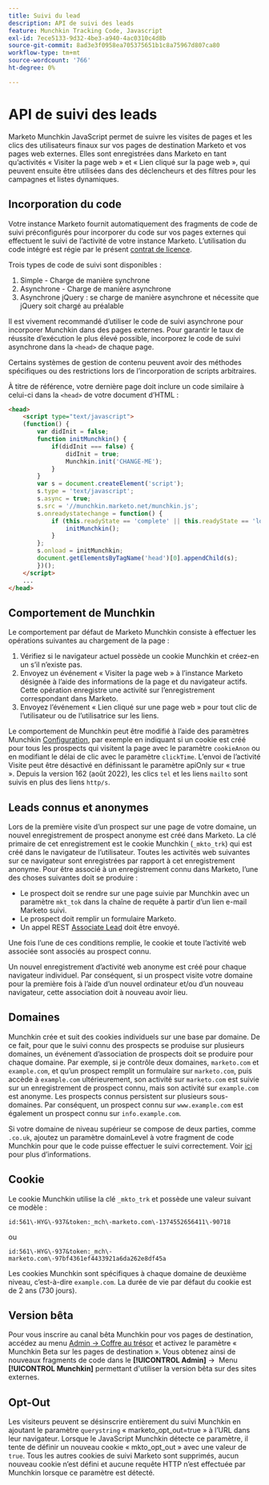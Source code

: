 ```yaml
---
title: Suivi du lead
description: API de suivi des leads
feature: Munchkin Tracking Code, Javascript
exl-id: 7ece5133-9d32-4be3-a940-4ac0310c4d8b
source-git-commit: 8ad3e3f0958ea705375651b1c8a75967d807ca80
workflow-type: tm+mt
source-wordcount: '766'
ht-degree: 0%

---
```


# API de suivi des leads

Marketo Munchkin JavaScript permet de suivre les visites de pages et les clics des utilisateurs finaux sur vos pages de destination Marketo et vos pages web externes. Elles sont enregistrées dans Marketo en tant qu’activités « Visiter la page web » et « Lien cliqué sur la page web », qui peuvent ensuite être utilisées dans des déclencheurs et des filtres pour les campagnes et listes dynamiques.

## Incorporation du code

Votre instance Marketo fournit automatiquement des fragments de code de suivi préconfigurés pour incorporer du code sur vos pages externes qui effectuent le suivi de l’activité de votre instance Marketo. L’utilisation du code intégré est régie par le présent [contrat de licence](../munchkin-license.pdf).

Trois types de code de suivi sont disponibles :

1. Simple - Charge de manière synchrone
1. Asynchrone - Charge de manière asynchrone
1. Asynchrone jQuery : se charge de manière asynchrone et nécessite que jQuery soit chargé au préalable

Il est vivement recommandé d’utiliser le code de suivi asynchrone pour incorporer Munchkin dans des pages externes. Pour garantir le taux de réussite d’exécution le plus élevé possible, incorporez le code de suivi asynchrone dans la `<head>` de chaque page.

Certains systèmes de gestion de contenu peuvent avoir des méthodes spécifiques ou des restrictions lors de l’incorporation de scripts arbitraires.

À titre de référence, votre dernière page doit inclure un code similaire à celui-ci dans la `<head>` de votre document d’HTML :

```html
<head>
    <script type="text/javascript">
    (function() {
        var didInit = false;
        function initMunchkin() {
            if(didInit === false) {
                didInit = true;
                Munchkin.init('CHANGE-ME');
            }
        }
        var s = document.createElement('script');
        s.type = 'text/javascript';
        s.async = true;
        s.src = '//munchkin.marketo.net/munchkin.js';
        s.onreadystatechange = function() {
            if (this.readyState == 'complete' || this.readyState == 'loaded') {
                initMunchkin();
            }
        };
        s.onload = initMunchkin;
        document.getElementsByTagName('head')[0].appendChild(s);
        })();
    </script>
    ...
</head>
```

## Comportement de Munchkin

Le comportement par défaut de Marketo Munchkin consiste à effectuer les opérations suivantes au chargement de la page :

1. Vérifiez si le navigateur actuel possède un cookie Munchkin et créez-en un s’il n’existe pas.
1. Envoyez un événement « Visiter la page web » à l’instance Marketo désignée à l’aide des informations de la page et du navigateur actifs. Cette opération enregistre une activité sur l’enregistrement correspondant dans Marketo.
1. Envoyez l’événement « Lien cliqué sur une page web » pour tout clic de l’utilisateur ou de l’utilisatrice sur les liens.

Le comportement de Munchkin peut être modifié à l’aide des paramètres Munchkin [Configuration](configuration.md), par exemple en indiquant si un cookie est créé pour tous les prospects qui visitent la page avec le paramètre `cookieAnon` ou en modifiant le délai de clic avec le paramètre `clickTime`. L’envoi de l’activité Visite peut être désactivé en définissant le paramètre apiOnly sur « true ». Depuis la version 162 (août 2022), les clics `tel` et les liens `mailto` sont suivis en plus des liens `http/s`.

## Leads connus et anonymes

Lors de la première visite d’un prospect sur une page de votre domaine, un nouvel enregistrement de prospect anonyme est créé dans Marketo. La clé primaire de cet enregistrement est le cookie Munchkin (`_mkto_trk`) qui est créé dans le navigateur de l’utilisateur. Toutes les activités web suivantes sur ce navigateur sont enregistrées par rapport à cet enregistrement anonyme. Pour être associé à un enregistrement connu dans Marketo, l’une des choses suivantes doit se produire :

- Le prospect doit se rendre sur une page suivie par Munchkin avec un paramètre `mkt_tok` dans la chaîne de requête à partir d’un lien e-mail Marketo suivi.
- Le prospect doit remplir un formulaire Marketo.
- Un appel REST [Associate Lead](https://developer.adobe.com/marketo-apis/api/mapi/#tag/Leads/operation/associateLeadUsingPOST) doit être envoyé.

Une fois l’une de ces conditions remplie, le cookie et toute l’activité web associée sont associés au prospect connu.

Un nouvel enregistrement d’activité web anonyme est créé pour chaque navigateur individuel. Par conséquent, si un prospect visite votre domaine pour la première fois à l’aide d’un nouvel ordinateur et/ou d’un nouveau navigateur, cette association doit à nouveau avoir lieu.

## Domaines

Munchkin crée et suit des cookies individuels sur une base par domaine. De ce fait, pour que le suivi connu des prospects se produise sur plusieurs domaines, un événement d’association de prospects doit se produire pour chaque domaine. Par exemple, si je contrôle deux domaines, `marketo.com` et `example.com`, et qu’un prospect remplit un formulaire sur `marketo.com`, puis accède à `example.com` ultérieurement, son activité sur `marketo.com` est suivie sur un enregistrement de prospect connu, mais son activité sur `example.com` est anonyme. Les prospects connus persistent sur plusieurs sous-domaines. Par conséquent, un prospect connu sur `www.example.com` est également un prospect connu sur `info.example.com`.

Si votre domaine de niveau supérieur se compose de deux parties, comme `.co.uk`, ajoutez un paramètre domainLevel à votre fragment de code Munchkin pour que le code puisse effectuer le suivi correctement. Voir [ici](configuration.md#domainlevel) pour plus d’informations.

## Cookie

Le cookie Munchkin utilise la clé `_mkto_trk` et possède une valeur suivant ce modèle :

`id:561\-HYG\-937&token:_mch\-marketo.com\-1374552656411\-90718`

ou

`id:561\-HYG\-937&token:_mch\-marketo.com\-97bf4361ef4433921a6da262e8df45a`

Les cookies Munchkin sont spécifiques à chaque domaine de deuxième niveau, c’est-à-dire `example.com`. La durée de vie par défaut du cookie est de 2 ans (730 jours).

## Version bêta

Pour vous inscrire au canal bêta Munchkin pour vos pages de destination, accédez au menu [Admin -> Coffre au trésor](https://experienceleague.adobe.com/fr/docs/marketo/using/product-docs/administration/settings/enable-or-disable-treasure-chest-features) et activez le paramètre « Munchkin Beta sur les pages de destination ». Vous obtenez ainsi de nouveaux fragments de code dans le **[!UICONTROL Admin]** ->  Menu **[!UICONTROL Munchkin]** permettant d&#39;utiliser la version bêta sur des sites externes.

## Opt-Out

Les visiteurs peuvent se désinscrire entièrement du suivi Munchkin en ajoutant le paramètre `querystring` « marketo_opt_out=true » à l’URL dans leur navigateur. Lorsque le JavaScript Munchkin détecte ce paramètre, il tente de définir un nouveau cookie « mkto_opt_out » avec une valeur de `true`. Tous les autres cookies de suivi Marketo sont supprimés, aucun nouveau cookie n’est défini et aucune requête HTTP n’est effectuée par Munchkin lorsque ce paramètre est détecté.
